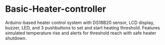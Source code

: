 # Basic-Heater-controller
Arduino-based heater control system with DS18B20 sensor, LCD display, buzzer, LED, and 3 pushbuttons to set and start heating threshold. Features simulated temperature rise and alerts for threshold reach with safe heater shutdown.
